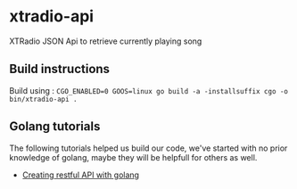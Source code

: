 # xtradio-api

XTRadio JSON Api to retrieve currently playing song
## Build instructions

Build using :
``` CGO_ENABLED=0 GOOS=linux go build -a -installsuffix cgo -o bin/xtradio-api . ```

## Golang tutorials

The following tutorials helped us build our code, we've started with no prior knowledge of golang, maybe they will be helpfull for others as well.

* [Creating restful API with golang](https://tutorialedge.net/post/golang/creating-restful-api-with-golang/)
